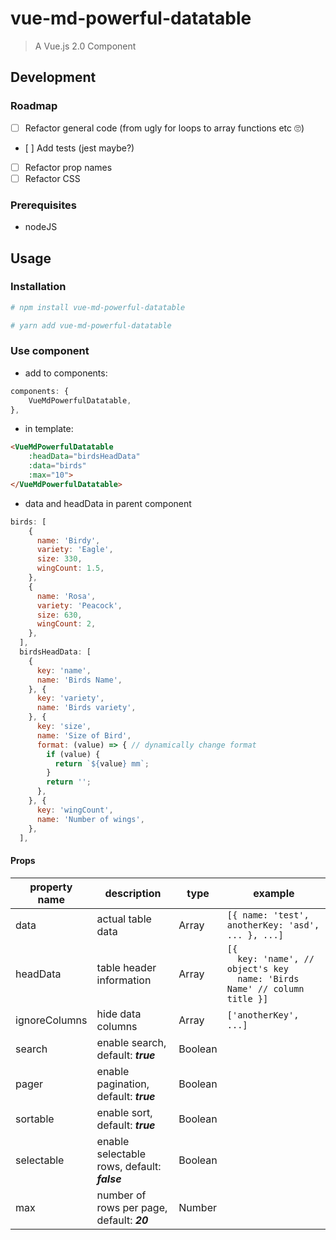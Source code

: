# vue-md-powerful-datatable

> A Vue.js 2.0 Component

## Development

### Roadmap
- [ ] Refactor general code (from ugly for loops to array functions etc 🙄)
- [ ] Add tests (jest maybe?)
- [ ] Refactor prop names
- [ ] Refactor CSS

### Prerequisites
- nodeJS

## Usage

### Installation
```bash
# npm install vue-md-powerful-datatable
```

```bash
# yarn add vue-md-powerful-datatable
```


### Use component

- add to components:
```javascript
components: {
    VueMdPowerfulDatatable,
},
```
- in template:
```html
<VueMdPowerfulDatatable
    :headData="birdsHeadData"
    :data="birds"
    :max="10">
</VueMdPowerfulDatatable>
```

- data and headData in parent component
```javascript
birds: [
    {
      name: 'Birdy',
      variety: 'Eagle',
      size: 330,
      wingCount: 1.5,
    },
    {
      name: 'Rosa',
      variety: 'Peacock',
      size: 630,
      wingCount: 2,
    },
  ],
  birdsHeadData: [
    {
      key: 'name',
      name: 'Birds Name',
    }, {
      key: 'variety',
      name: 'Birds variety',
    }, {
      key: 'size',
      name: 'Size of Bird',
      format: (value) => { // dynamically change format
        if (value) {
          return `${value} mm`;
        }
        return '';
      },
    }, {
      key: 'wingCount',
      name: 'Number of wings',
    },
  ],
```

#### Props

|property name|description|type|example|
|-------|-----|------|----|
| data | actual table data | Array | `[{ name: 'test', anotherKey: 'asd', ... }, ...]` |
| headData | table header information | Array | `[{`<br> `  key: 'name', // object's key` <br> `  name: 'Birds Name' // column title }]` |
| ignoreColumns | hide data columns | Array|`['anotherKey', ...]` |
| search | enable search, default: ***true*** | Boolean | |
| pager | enable pagination, default: ***true*** | Boolean | |
| sortable | enable sort, default: ***true***| Boolean | |
| selectable | enable selectable rows, default: ***false***| Boolean | | 
| max | number of rows per page, default: ***20*** | Number | &nbsp; |
